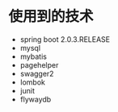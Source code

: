 使用到的技术
===
* spring boot 2.0.3.RELEASE
* mysql
* mybatis
* pagehelper
* swagger2
* lombok
* junit
* flywaydb